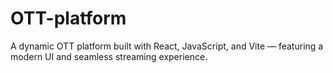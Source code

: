 # OTT-platform
A dynamic OTT platform built with React, JavaScript, and Vite — featuring a modern UI and seamless streaming experience.
